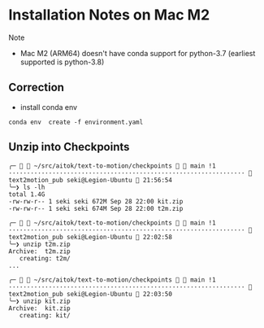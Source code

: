# Installation Notes on Mac M2

Note
- Mac M2 (ARM64) doesn't have conda support for python-3.7 (earliest supported is python-3.8)

## Correction

- install conda env
```
conda env  create -f environment.yaml
```

## Unzip into Checkpoints

```
╭─   ~/src/aitok/text-to-motion/checkpoints   main !1 ·································································  text2motion_pub seki@Legion-Ubuntu  21:56:54
╰─❯ ls -lh
total 1.4G
-rw-rw-r-- 1 seki seki 672M Sep 28 22:00 kit.zip
-rw-rw-r-- 1 seki seki 674M Sep 28 22:00 t2m.zip

╭─   ~/src/aitok/text-to-motion/checkpoints   main !1 ·································································  text2motion_pub seki@Legion-Ubuntu  22:02:58
╰─❯ unzip t2m.zip 
Archive:  t2m.zip
   creating: t2m/
...

╭─   ~/src/aitok/text-to-motion/checkpoints   main !1 ·································································  text2motion_pub seki@Legion-Ubuntu  22:03:50
╰─❯ unzip kit.zip 
Archive:  kit.zip
   creating: kit/
```
